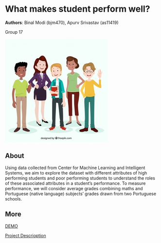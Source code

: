 # What makes student perform well?
**Authors**: Binal Modi (bjm470), Apurv Srivastav (as11419)

Group 17 

![Screenhot](screenshot.jpg)


## About

Using data collected from Center for Machine Learning and Intelligent Systems, we aim to explore the dataset with different attributes of high performing students and poor performing students to understand the roles of these associated attributes in a student’s performance. 
To measure performance, we will consider average grades combining maths and Portuguese (native language) subjects’ grades drawn from two Portuguese schools.


## More
[DEMO](https://nyu-vis-fall2018.github.io/index.html/)

[Project Descrioption](project.pdf)
